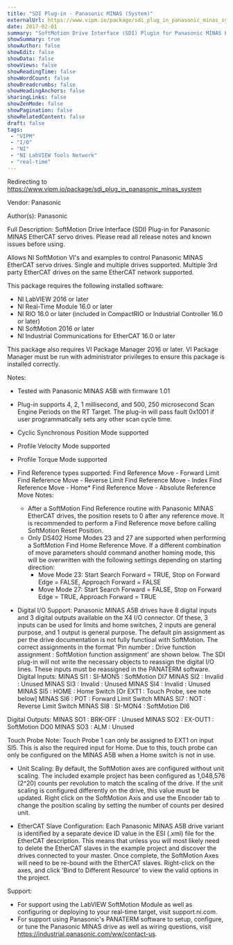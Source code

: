 ```yaml
---
title: "SDI Plug-in - Panasonic MINAS (System)"
externalUrl: https://www.vipm.io/package/sdi_plug_in_panasonic_minas_system
date: 2017-02-01
summary: "SoftMotion Drive Interface (SDI) Plugin for Panasonic MINAS EtherCAT Servo Drives"
showSummary: true
showAuthor: false
showEdit: false
showData: false
showViews: false
showReadingTime: false
showWordCount: false
showBreadcrumbs: false
showHeadingAnchors: false
sharingLinks: false
showZenMode: false
showPagination: false
showRelatedContent: false
draft: false
tags:
 - "VIPM"
 - "I/O"
 - "NI"
 - "NI LabVIEW Tools Network"
 - "real-time"
---
```


Redirecting to https://www.vipm.io/package/sdi_plug_in_panasonic_minas_system

Vendor: Panasonic

Author(s): Panasonic
 
Full Description:
SoftMotion Drive Interface (SDI) Plug-in for Panasonic MINAS EtherCAT servo drives. Please read all release notes and known issues before using.

Allows NI SoftMotion VI's and examples to control Panasonic MINAS EtherCAT servo drives. Single and multiple drives supported. Multiple 3rd party EtherCAT drives on the same EtherCAT network supported.

This package requires the following installed software:
- NI LabVIEW 2016 or later
- NI Real-Time Module 16.0 or later
- NI RIO 16.0 or later (included in CompactRIO or Industrial Controller 16.0 or later)
- NI SoftMotion 2016 or later
- NI Industrial Communications for EtherCAT 16.0 or later

This package also requires VI Package Manager 2016 or later.
VI Package Manager must be run with administrator privileges to ensure this package is installed correctly.

Notes:
- Tested with Panasonic MINAS A5B with firmware 1.01
- Plug-in supports 4, 2, 1 millisecond, and 500, 250 microsecond Scan Engine Periods on the RT Target. The plug-in will pass fault 0x1001 if user programmatically sets any other scan cycle time.
- Cyclic Synchronous Position Mode supported
- Profile Velocity Mode supported
- Profile Torque Mode supported
- Find Reference types supported:
  Find Reference Move - Forward Limit
  Find Reference Move - Reverse Limit
  Find Reference Move - Index
  Find Reference Move - Home*
  Find Reference Move - Absolute
  Reference Move Notes:
  - After a SoftMotion Find Reference routine with Panasonic MINAS EtherCAT drives, the position resets to 0 after any reference move. It is recommended to perform a Find Reference move before calling SoftMotion Reset Position.
  - Only DS402 Home Modes 23 and 27 are supported when performing a SoftMotion Find Home Reference Move. If a different combination of move parameters should command another homing mode, this will be overwritten with the following settings depending on starting direction:
     - Move Mode 23: Start Search Forward = TRUE, Stop on Forward Edge = FALSE, Approach Forward = FALSE 
     - Move Mode 27: Start Search Forward = FALSE, Stop on Forward Edge = TRUE, Approach Forward = TRUE

- Digital I/O Support:
Panasonic MINAS A5B drives have 8 digital inputs and 3 digital outputs available on the X4 I/O connector. Of these, 3 inputs can be used for limits and home switches, 2 inputs are general purpose, and 1 output is general purpose. The default pin assignment as per the drive documentation is not fully functioal with SoftMotion.
The correct assignments in the format 'Pin number : Drive function assignment : SoftMotion function assignment' are shown below. The SDI plug-in will not write the necessary objects to reassign the digital I/O lines. These inputs must be reassigned in the PANATERM software.
Digital Inputs:
MINAS SI1 : SI-MON5 : SoftMotion DI7
MINAS SI2 : Invalid : Unused
MINAS SI3 : Invalid : Unused
MINAS SI4 : Invalid : Unused
MINAS SI5 : HOME : Home Switch [Or EXT1 : Touch Probe, see note below]
MINAS SI6 : POT : Forward Limit Switch
MINAS SI7 : NOT : Reverse Limit Switch
MINAS SI8 : SI-MON4 : SoftMotion DI6	

Digital Outputs:
MINAS SO1 : BRK-OFF : Unused
MINAS SO2 : EX-OUT1 : SoftMotion DO0
MINAS SO3 : ALM : Unused

Touch Probe Note: Touch Probe 1 can only be assigned to EXT1 on input SI5. This is also the required input for Home. Due to this, touch probe can only be configured on the MINAS A5B when a Home switch is not in use.

- Unit Scaling:
By default, the SoftMotion axes are configured without unit scaling. The included example project has been configured as 1,048,576 (2^20) counts per revolution to match the scaling of the drive.
If the unit scaling is configured differently on the drive, this value must be updated. Right click on the SoftMotion Axis and use the Encoder tab to change the position scaling by setting the number of counts per desired unit.

- EtherCAT Slave Configuration:
Each Panasonic MINAS A5B drive variant is identified by a separate device ID value in the ESI (.xml) file for the EtherCAT description. This means that unless you will most likely need to delete the EtherCAT slaves in the example project and discover the drives connected to your master.
Once complete, the SoftMotion Axes will need to be re-bound with the EtherCAT slaves. Right-click on the axes, and click 'Bind to Different Resource' to view the valid options in the project.

Support:
- For support using the LabVIEW SoftMotion Module as well as configuring or deploying to your real-time target, visit support.ni.com.
- For support using Panasonic's PANATERM software to setup, configure, or tune the Panasonic MINAS drive as well as wiring questions, visit https://industrial.panasonic.com/ww/contact-us.